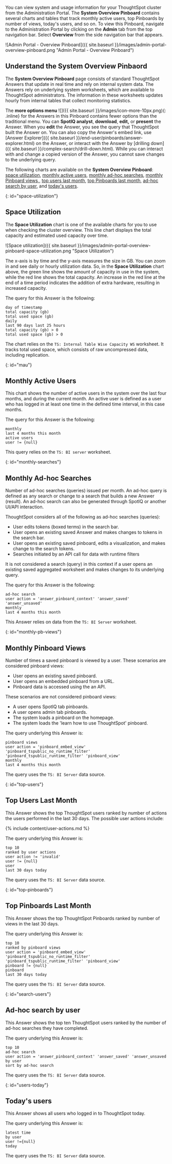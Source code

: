 You can view system and usage information for your ThoughtSpot cluster from the Administration Portal. The **System Overview Pinboard** contains several charts and tables that track monthly active users, top Pinboards by number of views, today's users, and so on. To view this Pinboard, navigate to the Administration Portal by clicking on the **Admin** tab from the top navigation bar. Select **Overview** from the side navigation bar that appears.

![Admin Portal - Overview Pinboard]({{ site.baseurl }}/images/admin-portal-overview-pinboard.png "Admin Portal - Overview Pinboard")

## Understand the System Overview Pinbaord

The **System Overview Pinboard** page consists of standard ThoughtSpot Answers that update in real time and rely on internal system data. The Answers rely on underlying system worksheets, which are available to ThoughtSpot administrators. The information in these worksheets updates hourly from internal tables that collect monitoring statistics.  

The **more options menu** ![]({{ site.baseurl }}/images/icon-more-10px.png){: .inline} for the Answers in this Pinboard contains fewer options than the traditional menu. You can **SpotIQ analyst**, **download**, **edit,** or **present** the Answer. When you **edit** the Answer, you see the query that ThoughtSpot built the Answer on. You can also copy the Answer's embed link, use [Answer Explorer]({{ site.baseurl }}/end-user/pinboards/answer-explorer.html) on the Answer, or interact with the Answer by [drilling down]({{ site.baseurl }}/complex-search/drill-down.html). While you can interact with and change a copied version of the Answer, you cannot save changes to the underlying query.

The following charts are available on the **System Overview Pinboard**: [space utilization](#space-utilization), [monthly active users](#mau), [monthly ad-hoc searches](#monthly-searches), [monthly Pinboard views,](#monthly-pb-views), [top users last month](#top-users), [top Pinboards last month](#top-pinboards), [ad-hoc search by user](#searches-user), and [today's users](#users-today).

{: id="space-utilization"}
## Space Utilization

The **Space Utilization** chart is one of the available charts for you to use
when checking the cluster overview. This line chart displays the total capacity
and estimated used capacity over time.

![Space utilization]({{ site.baseurl }}/images/admin-portal-overview-pinboard-space-utilization.png "Space Utilization")

The x-axis is by time and the y-axis measures the size in GB. You can zoom in
and see daily or hourly utilization data. So, in the **Space Utilization** chart
above, the green line shows the amount of capacity in use in the system, while
the red line shows the total capacity. An increase in the red line at the end of
a time period indicates the addition of extra hardware, resulting in increased
capacity.

The query for this Answer is the following:


```
day of timestamp
total capacity (gb)
total used space (gb)
daily
last 90 days last 25 hours
total capacity (gb) > 0
total used space (gb) > 0
```

The chart relies on the `TS: Internal Table Wise Capacity WS` worksheet. It
tracks  total used space, which consists of raw uncompressed data, including
replication.

{: id="mau"}
## Monthly Active Users

This chart shows the number of active users in the system over the last four months, and during the current month. An active user is defined as a user who has logged in at least one time in the defined time interval, in this case months.

The query for this Answer is the following:

```
monthly
last 4 months this month
active users
user != {null}
```

This query relies on the `TS: BI server` worksheet.

{: id="monthly-searches"}
## Monthly Ad-hoc Searches

Number of ad-hoc searches (queries) issued per month. An ad-hoc query is defined as any search or change to a search that builds a new Answer (result). An ad-hoc search can also be generated through SpotIQ or another UI/API interaction.

ThoughtSpot considers all of the following as ad-hoc searches (queries):

* User edits tokens (boxed terms) in the search bar.
* User opens an existing saved Answer and makes changes to tokens in the search bar.
* User opens an existing saved pinboard, edits a visualization, and makes change to the search tokens.
* Searches initiated by an API call for data with runtime filters

It is not considered a search (query) in this context if a user opens an existing saved
aggregated worksheet and makes changes to its underlying
query.

The query for this Answer is the following:

```
ad-hoc search
user action = 'answer_pinboard_context' 'answer_saved' 'answer_unsaved'
monthly
last 4 months this month
```

This Answer relies on data from the `TS: BI Server` worksheet.

{: id="monthly-pb-views"}
## Monthly Pinboard Views

Number of times a saved pinboard is viewed by a user. These scenarios are
considered pinboard views:

* User opens an existing saved pinboard.
* User opens an embedded pinboard from a URL.
* Pinboard data is accessed using the an API.

These scenarios are not considered pinboard views:

* A user opens SpotIQ tab pinboards.
* A user opens admin tab pinboards.
* The system loads a pinboard on the homepage.
* The system loads the 'learn how to use ThoughtSpot' pinboard.

The query underlying this Answer is:

```
pinboard views
user action = 'pinboard_embed_view' 'pinboard_tspublic_no_runtime_filter' 'pinboard_tspublic_runtime_filter' 'pinboard_view'
monthly
last 4 months this month
```

The query uses the `TS: BI Server` data source.

{: id="top-users"}
## Top Users Last Month

This Answer shows the top ThoughtSpot users ranked by number of actions
the users performed in the last 30 days. The possible user actions include:

{% include content/user-actions.md %}

The query underlying this Answer is:

```
top 10
ranked by user actions
user action != 'invalid'
user != {null}
user
last 30 days today
```
The query uses the `TS: BI Server` data source.

{: id="top-pinboards"}
## Top Pinboards Last Month

This Answer shows the top ThoughtSpot Pinboards ranked by number of views in the last 30 days. 

The query underlying this Answer is:

```
top 10
ranked by pinboard views
user action = 'pinboard_embed_view' 'pinboard_tspublic_no_runtime_filter' 'pinboard_tspublic_runtime_filter' 'pinboard_view'
pinboard != {null}
pinboard
last 30 days today

```
The query uses the `TS: BI Server` data source.

{: id="search-users"}
## Ad-hoc search by user
This Answer shows the top ten ThoughtSpot users ranked by the number of ad-hoc searches they have completed.

The query underlying this Answer is:

```
top 10
ad-hoc search
user action = 'answer_pinboard_context' 'answer_saved' 'answer_unsaved
by user
sort by ad-hoc search
```
The query uses the `TS: BI Server` data source.

{: id="users-today"}
## Today's users
This Answer shows all users who logged in to ThoughtSpot today.

The query underlying this Answer is:

```
latest time
by user
user !={null}
today
```
The query uses the `TS: BI Server` data source.
